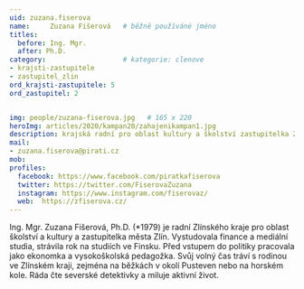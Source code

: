 ```yaml
---
uid: zuzana.fiserova
name:     Zuzana Fišerová  	# běžně používáné jméno
titles:
  before: Ing. Mgr.
  after: Ph.D.
category:                   # kategorie: clenove
- krajsti-zastupitele
- zastupitel_zlin
ord_krajsti-zastupitele: 5
ord_zastupitel: 2


img: people/zuzana-fiserova.jpg   # 165 x 220
heroImg: articles/2020/kampan20/zahajenikampan1.jpg
description: krajská radní pro oblast kultury a školství zastupitelka Zlína, ekonomka <br>Zlín # kratký popis, max 160 znaků
mail:
- zuzana.fiserova@pirati.cz
mob:			  
profiles:
  facebook: https://www.facebook.com/piratkafiserova
  twitter: https://twitter.com/FiserovaZuzana
  instagram: https://www.instagram.com/fiserovaz/
  web:  https://zfiserova.cz/
---
```


Ing. Mgr. Zuzana Fišerová, Ph.D. (*1979) je radní Zlínského kraje pro oblast školství a kultury a zastupitelka města Zlín. Vystudovala finance a mediální studia, strávila rok na studiích ve Finsku. Před vstupem do politiky pracovala jako ekonomka a vysokoškolská pedagožka. Svůj volný čas tráví s rodinou ve Zlínském kraji, zejména na běžkách v okolí Pusteven nebo na horském kole. Ráda čte severské detektivky a miluje aktivní život.
